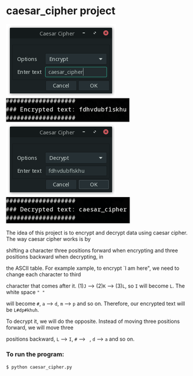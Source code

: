 # caesar_cipher project

![img_1](https://github.com/naa-7/caesar_cipher/blob/main/img_1.png)
![img_2](https://github.com/naa-7/caesar_cipher/blob/main/img_2.png)
![img_3](https://github.com/naa-7/caesar_cipher/blob/main/img_3.png)
![img_4](https://github.com/naa-7/caesar_cipher/blob/main/img_4.png) 



The idea of this project is to encrypt and decrypt data using caesar cipher. The way caesar cipher works is by 

shifting a character three positions forward when encrypting and three positions backward when decrypting, in

the ASCII table. For example xample, to encrypt `I am here", we need to change each character to third 

character that comes after it. (1)`J` --> (2)`K` --> (3)`L`, so `I` will become `L`. The white space `" "`

will become `#`, `a` --> `d`, `m` --> `p` and so on. Therefore, our encrypted text will be `L#dp#khuh`.

To decrypt it, we will do the opposite. Instead of moving three positions forward, we will move three

positions backward, `L` --> `I`, `#` --> ` `, `d` --> `a` and so on.


### To run the program:

    $ python caesar_cipher.py
